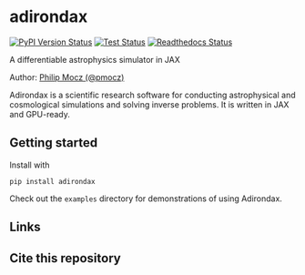 # adirondax

[![PyPI Version Status][pypi-badge]][pypi-link]
[![Test Status][workflow-test-badge]][workflow-test-link]
[![Readthedocs Status][docs-badge]][docs-link]

[pypi-link]:           https://pypi.org/project/adirondax
[pypi-badge]:          https://img.shields.io/pypi/v/adirondax?label=PyPI&logo=pypi
[workflow-test-link]:  https://github.com/AdirondaxProject/adirondax/actions/workflows/test-package.yml
[workflow-test-badge]: https://github.com/AdirondaxProject/adirondax/actions/workflows/test-package.yml/badge.svg?event=push
[docs-link]:           https://adirondax.readthedocs.io
[docs-badge]:          https://readthedocs.org/projects/adirondax/badge

A differentiable astrophysics simulator in JAX

Author: [Philip Mocz (@pmocz)](https://github.com/pmocz/)

Adirondax is a scientific research software for conducting astrophysical and cosmological simulations and solving inverse problems. It is written in JAX and GPU-ready.

## Getting started

Install with 

```console
pip install adirondax
```

Check out the `examples` directory for demonstrations of using Adirondax.

## Links


## Cite this repository

